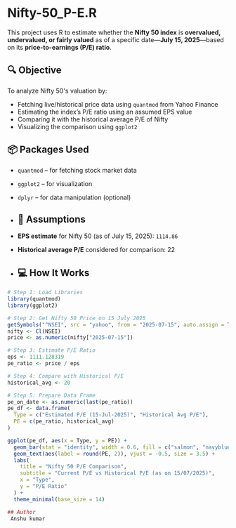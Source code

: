 # Nifty-50_P-E.R

This project uses R to estimate whether the **Nifty 50 index** is **overvalued, undervalued, or fairly valued** as of a specific date—**July 15, 2025**—based on its **price-to-earnings (P/E) ratio**.

## 🔍 Objective

To analyze Nifty 50's valuation by:
- Fetching live/historical price data using `quantmod` from Yahoo Finance
- Estimating the index’s P/E ratio using an assumed EPS value
- Comparing it with the historical average P/E of Nifty
- Visualizing the comparison using `ggplot2`

## 📦 Packages Used

- `quantmod` – for fetching stock market data
- `ggplot2` – for visualization
- `dplyr` – for data manipulation (optional)

- ## 🧠 Assumptions

- **EPS estimate** for Nifty 50 (as of July 15, 2025): `1114.86`
- **Historical average P/E** considered for comparison: 22

- ## 💻 How It Works

```r
# Step 1: Load Libraries
library(quantmod)
library(ggplot2)

# Step 2: Get Nifty 50 Price on 15 July 2025
getSymbols("^NSEI", src = "yahoo", from = "2025-07-15", auto.assign = TRUE)
nifty <- Cl(NSEI)
price <- as.numeric(nifty["2025-07-15"])

# Step 3: Estimate P/E Ratio
eps <- 1111.128319
pe_ratio <- price / eps

# Step 4: Compare with Historical P/E
historical_avg <- 20

# Step 5: Prepare Data Frame
pe_on_date <- as.numeric(last(pe_ratio))
pe_df <- data.frame(
  Type = c("Estimated P/E (15-Jul-2025)", "Historical Avg P/E"),
  PE = c(pe_ratio, historical_avg)
)

ggplot(pe_df, aes(x = Type, y = PE)) +
  geom_bar(stat = "identity", width = 0.6, fill = c("salmon", "navyblue")) +
  geom_text(aes(label = round(PE, 2)), vjust = -0.5, size = 3.5) +
  labs(
    title = "Nifty 50 P/E Comparison",
    subtitle = "Current P/E vs Historical P/E (as on 15/07/2025)",
    x = "Type",
    y = "P/E Ratio"
  ) +
  theme_minimal(base_size = 14)

## Author
 Anshu kumar
